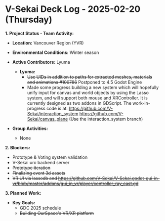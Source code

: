 # V-Sekai Deck Log - 2025-02-20 (Thursday)

**1. Project Status - Team Activity:**

- **Location:** Vancouver Region (YVR)
- **Environmental Conditions:** Winter season
- **Active Contributors:** Lyuma

  - **Lyuma:**
    - ~~Use UIDs in addition to paths for extracted meshes, materials and animations #100786~~ Postponed to 4.5 Godot Engine
    - Made some progress building a new system which will hopefully unify input for canvas and world objects by using the Lasso system, and will support both mouse and XRController. It is currently designed as two addons in GDScript. The work-in-progress code is at: https://github.com/V-Sekai/interaction_system https://github.com/V-Sekai/canvas_plane (Use the interaction_system branch)

- **Group Activities:**
  - None

**2. Blockers:**

- Prototype & Voting system validation
- V-Sekai uro backend server
- ~~Prototype iteration~~
- ~~Finalizing event 3d assets~~
- ~~VR UI via lassodb and https://github.com/V-Sekai/V-Sekai.godot-gui-in-vr/blob/master/addons/gui_in_vr/player/controller_ray_cast.gd~~

**3. Planned Work:**

- **Key Goals:**
  - GDC 2025 schedule
  - ~~Building OurSpace's VR/XR platform~~
